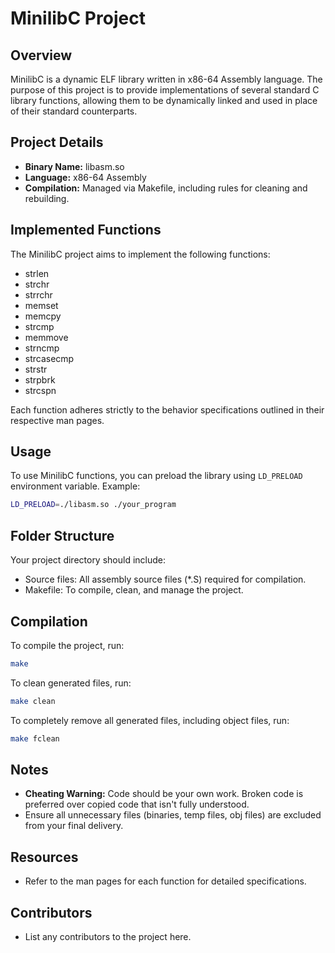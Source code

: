 # MinilibC Project

## Overview
MinilibC is a dynamic ELF library written in x86-64 Assembly language. The purpose of this project is to provide implementations of several standard C library functions, allowing them to be dynamically linked and used in place of their standard counterparts.

## Project Details
- **Binary Name:** libasm.so
- **Language:** x86-64 Assembly
- **Compilation:** Managed via Makefile, including rules for cleaning and rebuilding.

## Implemented Functions
The MinilibC project aims to implement the following functions:
- strlen
- strchr
- strrchr
- memset
- memcpy
- strcmp
- memmove
- strncmp
- strcasecmp
- strstr
- strpbrk
- strcspn

Each function adheres strictly to the behavior specifications outlined in their respective man pages.

## Usage
To use MinilibC functions, you can preload the library using `LD_PRELOAD` environment variable. Example:
```bash
LD_PRELOAD=./libasm.so ./your_program
```

## Folder Structure
Your project directory should include:
- Source files: All assembly source files (*.S) required for compilation.
- Makefile: To compile, clean, and manage the project.

## Compilation
To compile the project, run:
```bash
make
```

To clean generated files, run:
```bash
make clean
```

To completely remove all generated files, including object files, run:
```bash
make fclean
```

## Notes
- **Cheating Warning:** Code should be your own work. Broken code is preferred over copied code that isn't fully understood.
- Ensure all unnecessary files (binaries, temp files, obj files) are excluded from your final delivery.

## Resources
- Refer to the man pages for each function for detailed specifications.

## Contributors
- List any contributors to the project here.